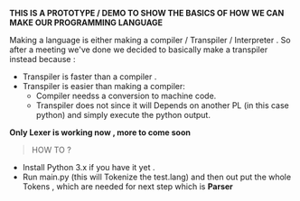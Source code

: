 **THIS IS A PROTOTYPE / DEMO TO SHOW THE BASICS OF HOW WE CAN MAKE OUR PROGRAMMING LANGUAGE**

Making a language is either making a compiler / Transpiler / Interpreter .
So after a meeting we've done we decided to basically make a transpiler instead because :
- Transpiler is faster than a compiler .
- Transpiler is easier than making a compiler:
	- Compiler needss a conversion to machine code.
	- Transpiler does not  since it will Depends on another PL (in this case python) and simply execute the python output.
	
	

**Only Lexer is working now , more to come soon**

> HOW TO ?

- Install Python 3.x if you have it yet .
- Run main.py  (this will Tokenize the test.lang) and then out put the whole Tokens , which are needed for  next step which is **Parser**

